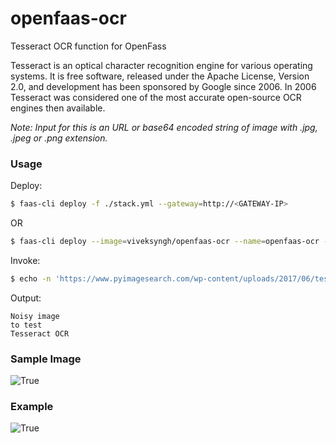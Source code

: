 # openfaas-ocr
 Tesseract OCR function for OpenFass
 
Tesseract is an optical character recognition engine for various operating systems. It is free software, released under the Apache License, Version 2.0, and development has been sponsored by Google since 2006. 
In 2006 Tesseract was considered one of the most accurate open-source OCR engines then available.

*Note: Input for this is an URL or base64 encoded string of image with .jpg, .jpeg or .png extension.*

### Usage

Deploy:

```bash
$ faas-cli deploy -f ./stack.yml --gateway=http://<GATEWAY-IP> 
```
OR

```bash
$ faas-cli deploy --image=viveksyngh/openfaas-ocr --name=openfaas-ocr --gateway=http://<GATEWAY-IP>
```


Invoke: 
```bash
$ echo -n 'https://www.pyimagesearch.com/wp-content/uploads/2017/06/tesseract_header.jpg' | faas-cli invoke openfaas-ocr --gateway=<GATEWAY-IP>
```

Output:
  ```
  Noisy image
  to test
  Tesseract OCR
  ```
  
### Sample Image
![True](https://github.com/viveksyngh/openfaas-ocr/blob/master/screens/tesseract_header.jpg)

### Example
![True](https://github.com/viveksyngh/openfaas-ocr/blob/master/screens/openfaas-ocr.png)

